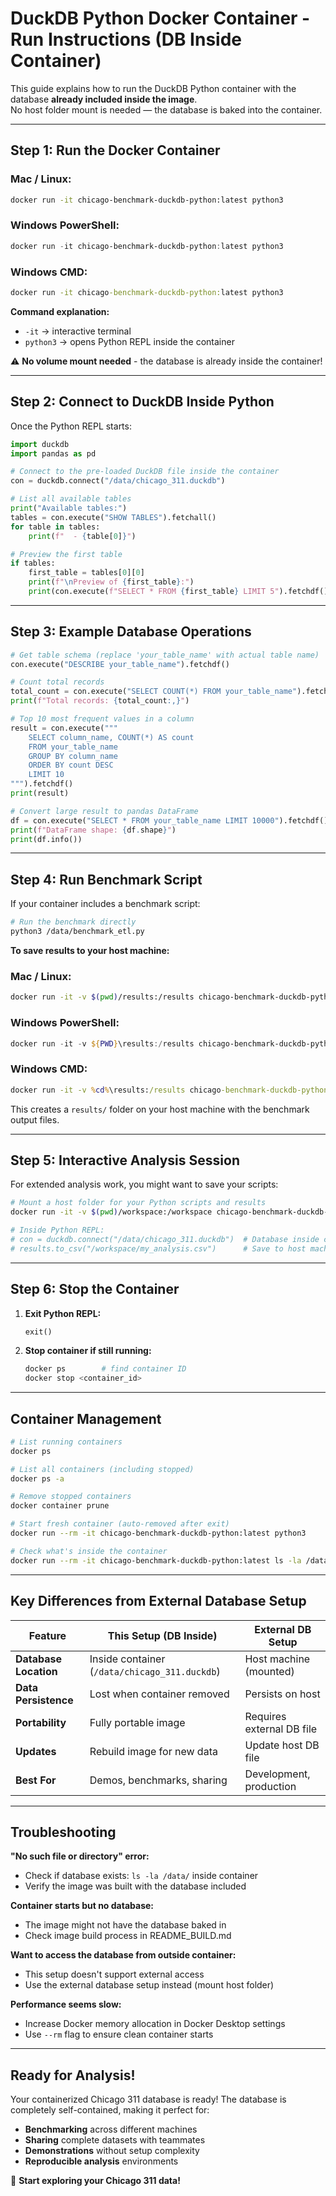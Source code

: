 # DuckDB Python Docker Container - Run Instructions (DB Inside Container)

This guide explains how to run the DuckDB Python container with the database **already included inside the image**.  
No host folder mount is needed — the database is baked into the container.

---

## **Step 1: Run the Docker Container**

### **Mac / Linux:**
```bash
docker run -it chicago-benchmark-duckdb-python:latest python3
```

### **Windows PowerShell:**
```powershell
docker run -it chicago-benchmark-duckdb-python:latest python3
```

### **Windows CMD:**
```cmd
docker run -it chicago-benchmark-duckdb-python:latest python3
```

**Command explanation:**
- `-it` → interactive terminal
- `python3` → opens Python REPL inside the container

⚠️ **No volume mount needed** - the database is already inside the container!

---

## **Step 2: Connect to DuckDB Inside Python**

Once the Python REPL starts:

```python
import duckdb
import pandas as pd

# Connect to the pre-loaded DuckDB file inside the container
con = duckdb.connect("/data/chicago_311.duckdb")

# List all available tables
print("Available tables:")
tables = con.execute("SHOW TABLES").fetchall()
for table in tables:
    print(f"  - {table[0]}")

# Preview the first table
if tables:
    first_table = tables[0][0]
    print(f"\nPreview of {first_table}:")
    print(con.execute(f"SELECT * FROM {first_table} LIMIT 5").fetchdf())
```

---

## **Step 3: Example Database Operations**

```python
# Get table schema (replace 'your_table_name' with actual table name)
con.execute("DESCRIBE your_table_name").fetchdf()

# Count total records
total_count = con.execute("SELECT COUNT(*) FROM your_table_name").fetchone()[0]
print(f"Total records: {total_count:,}")

# Top 10 most frequent values in a column
result = con.execute("""
    SELECT column_name, COUNT(*) AS count
    FROM your_table_name
    GROUP BY column_name
    ORDER BY count DESC
    LIMIT 10
""").fetchdf()
print(result)

# Convert large result to pandas DataFrame
df = con.execute("SELECT * FROM your_table_name LIMIT 10000").fetchdf()
print(f"DataFrame shape: {df.shape}")
print(df.info())
```

---

## **Step 4: Run Benchmark Script**

If your container includes a benchmark script:

```bash
# Run the benchmark directly
python3 /data/benchmark_etl.py
```

**To save results to your host machine:**

### **Mac / Linux:**
```bash
docker run -it -v $(pwd)/results:/results chicago-benchmark-duckdb-python:latest python3 /data/benchmark_etl.py
```

### **Windows PowerShell:**
```powershell
docker run -it -v ${PWD}\results:/results chicago-benchmark-duckdb-python:latest python3 /data/benchmark_etl.py
```

### **Windows CMD:**
```cmd
docker run -it -v %cd%\results:/results chicago-benchmark-duckdb-python:latest python3 /data/benchmark_etl.py
```

This creates a `results/` folder on your host machine with the benchmark output files.

---

## **Step 5: Interactive Analysis Session**

For extended analysis work, you might want to save your scripts:

```bash
# Mount a host folder for your Python scripts and results
docker run -it -v $(pwd)/workspace:/workspace chicago-benchmark-duckdb-python:latest python3

# Inside Python REPL:
# con = duckdb.connect("/data/chicago_311.duckdb")  # Database inside container
# results.to_csv("/workspace/my_analysis.csv")      # Save to host machine
```

---

## **Step 6: Stop the Container**

1. **Exit Python REPL:**
   ```python
   exit()
   ```

2. **Stop container if still running:**
   ```bash
   docker ps        # find container ID
   docker stop <container_id>
   ```

---

## **Container Management**

```bash
# List running containers
docker ps

# List all containers (including stopped)
docker ps -a

# Remove stopped containers
docker container prune

# Start fresh container (auto-removed after exit)
docker run --rm -it chicago-benchmark-duckdb-python:latest python3

# Check what's inside the container
docker run --rm -it chicago-benchmark-duckdb-python:latest ls -la /data/
```

---

## **Key Differences from External Database Setup**

| Feature | This Setup (DB Inside) | External DB Setup |
|---------|------------------------|-------------------|
| **Database Location** | Inside container (`/data/chicago_311.duckdb`) | Host machine (mounted) |
| **Data Persistence** | Lost when container removed | Persists on host |
| **Portability** | Fully portable image | Requires external DB file |
| **Updates** | Rebuild image for new data | Update host DB file |
| **Best For** | Demos, benchmarks, sharing | Development, production |

---

## **Troubleshooting**

**"No such file or directory" error:**
- Check if database exists: `ls -la /data/` inside container
- Verify the image was built with the database included

**Container starts but no database:**
- The image might not have the database baked in
- Check image build process in README_BUILD.md

**Want to access the database from outside container:**
- This setup doesn't support external access
- Use the external database setup instead (mount host folder)

**Performance seems slow:**
- Increase Docker memory allocation in Docker Desktop settings
- Use `--rm` flag to ensure clean container starts

---

## **Ready for Analysis!**

Your containerized Chicago 311 database is ready! The database is completely self-contained, making it perfect for:

- **Benchmarking** across different machines
- **Sharing** complete datasets with teammates  
- **Demonstrations** without setup complexity
- **Reproducible analysis** environments

🚀 **Start exploring your Chicago 311 data!**